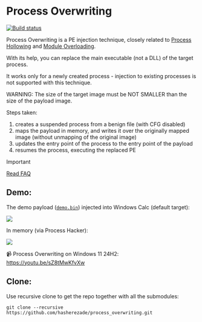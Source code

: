 # Process Overwriting

[![Build status](https://ci.appveyor.com/api/projects/status/ck9hb3928pud618b?svg=true)](https://ci.appveyor.com/project/hasherezade/process-overwriting)

Process Overwriting is a PE injection technique, closely related to [Process Hollowing](https://github.com/hasherezade/libpeconv/tree/master/run_pe) and [Module Overloading](https://github.com/hasherezade/module_overloading).

With its help, you can replace the main executable (not a DLL) of the target process.

It works only for a newly created process - injection to existing processes is not supported with this technique.

WARNING: The size of the target image must be NOT SMALLER than the size of the payload image.

Steps taken:

1. creates a suspended process from a benign file (with CFG disabled)
2. maps the payload in memory, and writes it over the originally mapped image (without unmapping of the original image)
3. updates the entry point of the process to the entry point of the payload
4. resumes the process, executing the replaced PE

> [!IMPORTANT]  
> [Read FAQ](https://github.com/hasherezade/process_overwriting/wiki)

Demo:
-

The demo payload ([`demo.bin`](https://github.com/hasherezade/process_overwriting/blob/master/demo.bin)) injected into Windows Calc (default target):

![](/docs/img/demo1.png)

In memory (via Process Hacker):

![](docs/img/demo_view.png)

📹 Process Overwriting on Windows 11 24H2: https://youtu.be/sZ8tMwKfvXw

Clone:
-
Use recursive clone to get the repo together with all the submodules:
```console
git clone --recursive https://github.com/hasherezade/process_overwriting.git
```

